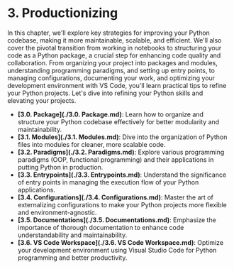 # 3. Productionizing

In this chapter, we'll explore key strategies for improving your Python codebase, making it more maintainable, scalable, and efficient. We'll also cover the pivotal transition from working in notebooks to structuring your code as a Python package, a crucial step for enhancing code quality and collaboration. From organizing your project into packages and modules, understanding programming paradigms, and setting up entry points, to managing configurations, documenting your work, and optimizing your development environment with VS Code, you'll learn practical tips to refine your Python projects. Let's dive into refining your Python skills and elevating your projects.

- **[3.0. Package](./3.0. Package.md)**: Learn how to organize and structure your Python codebase effectively for better modularity and maintainability.
- **[3.1. Modules](./3.1. Modules.md)**: Dive into the organization of Python files into modules for cleaner, more scalable code.
- **[3.2. Paradigms](./3.2. Paradigms.md)**: Explore various programming paradigms (OOP, functional programming) and their applications in putting Python in production.
- **[3.3. Entrypoints](./3.3. Entrypoints.md)**: Understand the significance of entry points in managing the execution flow of your Python applications.
- **[3.4. Configurations](./3.4. Configurations.md)**: Master the art of externalizing configurations to make your Python projects more flexible and environment-agnostic.
- **[3.5. Documentations](./3.5. Documentations.md)**: Emphasize the importance of thorough documentation to enhance code understandability and maintainability.
- **[3.6. VS Code Workspace](./3.6. VS Code Workspace.md)**: Optimize your development environment using Visual Studio Code for Python programming and better productivity.
